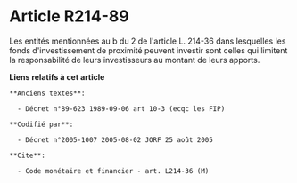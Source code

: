 # Article R214-89

Les entités mentionnées au b du 2 de l'article L. 214-36 dans lesquelles les fonds d'investissement de proximité peuvent
investir sont celles qui limitent la responsabilité de leurs investisseurs au montant de leurs apports.

**Liens relatifs à cet article**

	**Anciens textes**:

	  - Décret n°89-623 1989-09-06 art 10-3 (ecqc les FIP)

	**Codifié par**:

	  - Décret n°2005-1007 2005-08-02 JORF 25 août 2005

	**Cite**:

	  - Code monétaire et financier - art. L214-36 (M)
